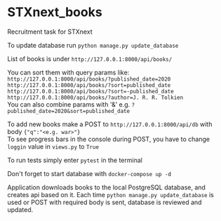 # STXnext_books
Recruitment task for STXnext

To update database run `python manage.py update_database`

List of books is under `http://127.0.0.1:8000/api/books/`<br>

You can sort them with query params like: 
  `http://127.0.0.1:8000/api/books/?published_date=2020`<br>
  `http://127.0.0.1:8000/api/books/?sort=published_date`<br>
  `http://127.0.0.1:8000/api/books/?sort=-published_date`<br>
  `http://127.0.0.1:8000/api/books/?author=J. R. R. Tolkien`<br>
  You can also combine params with '&' e.g. `?published_date=2020&sort=published_date`<br>
  
To add new books make a POST to `http://127.0.0.1:8000/api/db` with body `{"q":"<e.g. war>"}`<br>
To see progress bars in the console during POST, you have to change `loggin` value in `views.py` to `True`

To run tests simply enter `pytest` in the terminal
  
Don't forget to start database with `docker-compose up -d`

Application downloads books to the local PostgreSQL database, and creates api based on it. Each time `python manage.py update_database` is used or POST with required body is sent, database is reviewed and updated.
